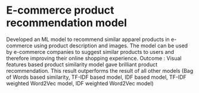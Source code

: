 # E-commerce product recommendation model
 Developed an ML model to recommend similar apparel products in e-commerce using product description and images. The model can be used by e-commerce companies to suggest similar products to users and therefore improving their online shopping experience.  Outcome : Visual features based product similarity model gave brilliant product recommendation. This result outperforms the result of all other models (Bag of Words based similarity, TF-IDF based model, IDF based model, TF-IDF weighted Word2Vec model, IDF weighted Word2Vec model)
